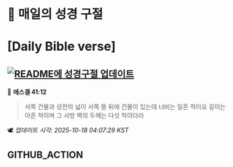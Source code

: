 # 🙏 매일의 성경 구절
# [Daily Bible verse]
## [![README에 성경구절 업데이트](https://github.com/DONGSUKA/first_test/actions/workflows/update-readme-bible.yml/badge.svg)](https://github.com/DONGSUKA/first_test/actions/workflows/update-readme-bible.yml)
<!-- START_BIBLE_VERSE -->
📖 **에스겔 41:12**
> 서쪽 건물과 성전의 넓이 서쪽 뜰 뒤에 건물이 있는데 너비는 일흔 척이요 길이는 아흔 척이며 그 사방 벽의 두께는 다섯 척이더라

🕊️ _업데이트 시각: 2025-10-18 04:07:29 KST_
  <!-- END_BIBLE_VERSE -->
## GITHUB_ACTION
